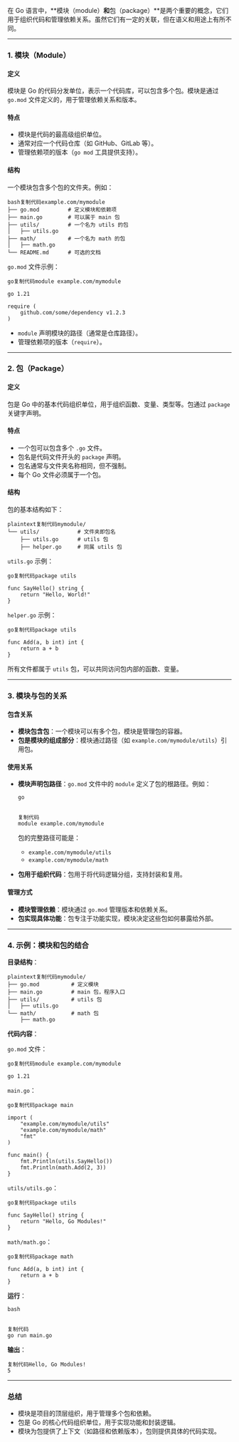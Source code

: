 在 Go 语言中，**模块（module）**和**包（package）**是两个重要的概念，它们用于组织代码和管理依赖关系。虽然它们有一定的关联，但在语义和用途上有所不同。

------

### **1. 模块（Module）**

#### 定义

模块是 Go 的代码分发单位，表示一个代码库，可以包含多个包。模块是通过 `go.mod` 文件定义的，用于管理依赖关系和版本。

#### 特点

- 模块是代码的最高级组织单位。
- 通常对应一个代码仓库（如 GitHub、GitLab 等）。
- 管理依赖项的版本（`go mod` 工具提供支持）。

#### 结构

一个模块包含多个包的文件夹。例如：

```
bash复制代码example.com/mymodule
├── go.mod         # 定义模块和依赖项
├── main.go        # 可以属于 main 包
├── utils/         # 一个名为 utils 的包
│   ├── utils.go
├── math/          # 一个名为 math 的包
│   ├── math.go
└── README.md      # 可选的文档
```

`go.mod` 文件示例：

```
go复制代码module example.com/mymodule

go 1.21

require (
    github.com/some/dependency v1.2.3
)
```

- `module` 声明模块的路径（通常是仓库路径）。
- 管理依赖项的版本（`require`）。

------

### **2. 包（Package）**

#### 定义

包是 Go 中的基本代码组织单位，用于组织函数、变量、类型等。包通过 `package` 关键字声明。

#### 特点

- 一个包可以包含多个 `.go` 文件。
- 包名是代码文件开头的 `package` 声明。
- 包名通常与文件夹名称相同，但不强制。
- 每个 Go 文件必须属于一个包。

#### 结构

包的基本结构如下：

```
plaintext复制代码mymodule/
└── utils/            # 文件夹即包名
    ├── utils.go      # utils 包
    ├── helper.go     # 同属 utils 包
```

`utils.go` 示例：

```
go复制代码package utils

func SayHello() string {
    return "Hello, World!"
}
```

`helper.go` 示例：

```
go复制代码package utils

func Add(a, b int) int {
    return a + b
}
```

所有文件都属于 `utils` 包，可以共同访问包内部的函数、变量。

------

### **3. 模块与包的关系**

#### **包含关系**

- **模块包含包**：一个模块可以有多个包，模块是管理包的容器。
- **包是模块的组成部分**：模块通过路径（如 `example.com/mymodule/utils`）引用包。

#### **使用关系**

- **模块声明包路径**：`go.mod` 文件中的 `module` 定义了包的根路径。例如：

  ```
  go
  
  
  复制代码
  module example.com/mymodule
  ```

  包的完整路径可能是：

  - `example.com/mymodule/utils`
  - `example.com/mymodule/math`

- **包用于组织代码**：包用于将代码逻辑分组，支持封装和复用。

#### **管理方式**

- **模块管理依赖**：模块通过 `go.mod` 管理版本和依赖关系。
- **包实现具体功能**：包专注于功能实现，模块决定这些包如何暴露给外部。

------

### **4. 示例：模块和包的结合**

**目录结构**：

```
plaintext复制代码mymodule/
├── go.mod          # 定义模块
├── main.go         # main 包，程序入口
├── utils/          # utils 包
│   ├── utils.go
└── math/           # math 包
    ├── math.go
```

**代码内容**：

`go.mod` 文件：

```
go复制代码module example.com/mymodule

go 1.21
```

`main.go`：

```
go复制代码package main

import (
    "example.com/mymodule/utils"
    "example.com/mymodule/math"
    "fmt"
)

func main() {
    fmt.Println(utils.SayHello())
    fmt.Println(math.Add(2, 3))
}
```

`utils/utils.go`：

```
go复制代码package utils

func SayHello() string {
    return "Hello, Go Modules!"
}
```

`math/math.go`：

```
go复制代码package math

func Add(a, b int) int {
    return a + b
}
```

**运行**：

```
bash


复制代码
go run main.go
```

**输出**：

```
复制代码Hello, Go Modules!
5
```

------

### **总结**

- 模块是项目的顶层组织，用于管理多个包和依赖。
- 包是 Go 的核心代码组织单位，用于实现功能和封装逻辑。
- 模块为包提供了上下文（如路径和依赖版本），包则提供具体的代码实现。